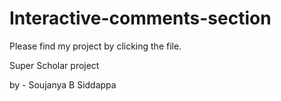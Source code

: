 # Interactive-comments-section

Please find my project by clicking the file. 


Super Scholar project

by - Soujanya B Siddappa
